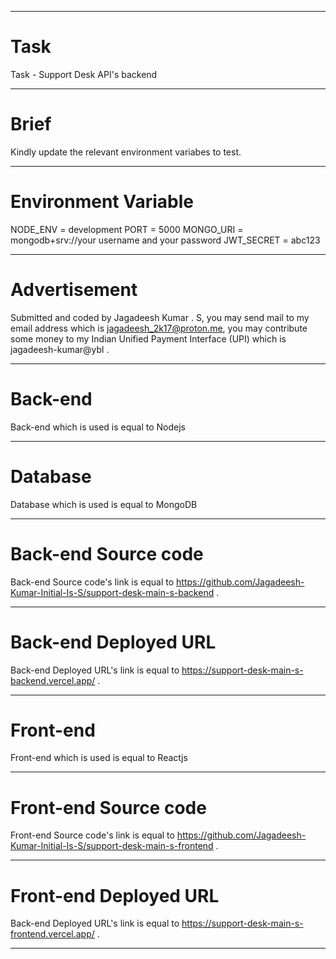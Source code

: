 <hr/>

# Task

Task - Support Desk API's backend

<hr/>

# Brief

Kindly update the relevant environment variabes to test.

<hr/>

# Environment Variable

NODE_ENV = development
PORT = 5000
MONGO_URI = mongodb+srv://your username and your password
JWT_SECRET = abc123

<hr/>

# Advertisement

Submitted and coded by Jagadeesh Kumar . S, you may send mail to my email address which is jagadeesh_2k17@proton.me, you may contribute some money to my Indian Unified Payment Interface (UPI) which is jagadeesh-kumar@ybl .

<hr/>

# Back-end

Back-end which is used is equal to Nodejs

<hr/>

# Database

Database which is used is equal to MongoDB

<hr/>

# Back-end Source code

Back-end Source code's link is equal to https://github.com/Jagadeesh-Kumar-Initial-Is-S/support-desk-main-s-backend .

<hr/>

# Back-end Deployed URL

Back-end Deployed URL's link is equal to https://support-desk-main-s-backend.vercel.app/ .

<hr/>

<!-- # Screenshots

## Dashboard
  
<hr/> -->

# Front-end

Front-end which is used is equal to Reactjs

<hr/>

# Front-end Source code

Front-end Source code's link is equal to https://github.com/Jagadeesh-Kumar-Initial-Is-S/support-desk-main-s-frontend .

<hr/>

# Front-end Deployed URL

Back-end Deployed URL's link is equal to https://support-desk-main-s-frontend.vercel.app/ .

<hr/>
